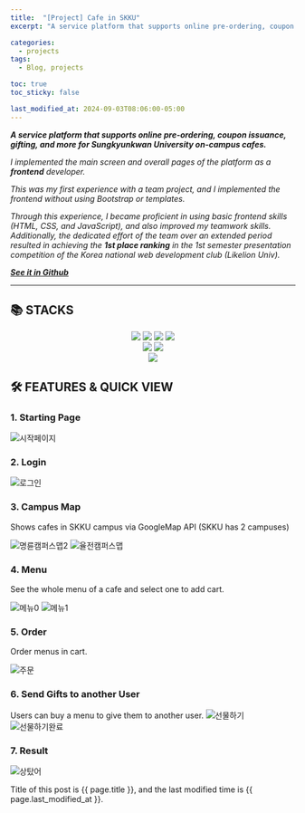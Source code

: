 ```yaml
---
title:  "[Project] Cafe in SKKU"
excerpt: "A service platform that supports online pre-ordering, coupon issuance, gifting, and more for Sungkyunkwan University on-campus cafes."

categories:
  - projects
tags:
  - Blog, projects

toc: true
toc_sticky: false

last_modified_at: 2024-09-03T08:06:00-05:00
---
```



***A service platform that supports online pre-ordering, coupon issuance, gifting, and more for Sungkyunkwan University on-campus cafes.***

*I implemented the main screen and overall pages of the platform as a **frontend** developer.*

*This was my first experience with a team project, and I implemented the frontend without using Bootstrap or templates.*

*Through this experience, I became proficient in using basic frontend skills (HTML, CSS, and JavaScript), and also improved my teamwork skills. Additionally, the dedicated effort of the team over an extended period resulted in achieving the **1st place ranking** in the 1st semester presentation competition of the Korea national web development club (Likelion Univ).*


***[See it in Github](https://github.com/hail2222/Cafe-in-SKKU)***

----------------

## 📚 STACKS

<div align=center> 
  <img src="https://img.shields.io/badge/html5-E34F26?style=for-the-badge&logo=html5&logoColor=white"> 
  <img src="https://img.shields.io/badge/css-1572B6?style=for-the-badge&logo=css3&logoColor=white"> 
  <img src="https://img.shields.io/badge/javascript-F7DF1E?style=for-the-badge&logo=javascript&logoColor=black"> 
  <img src="https://img.shields.io/badge/jquery-0769AD?style=for-the-badge&logo=jquery&logoColor=white">
  <br>

  <img src="https://img.shields.io/badge/python-3776AB?style=for-the-badge&logo=python&logoColor=white"> 
  <img src="https://img.shields.io/badge/django-092E20?style=for-the-badge&logo=django&logoColor=white">
  <br>
    
  <img src="https://img.shields.io/badge/github-181717?style=for-the-badge&logo=github&logoColor=white">
  <br>
</div>




## 🛠️ FEATURES & QUICK VIEW

### 1. Starting Page

![시작페이지](https://github.com/hail2222/Cafe-in-SKKU/assets/100838589/ae3e9fa2-d59d-41e8-9abf-396e1e280906)

### 2. Login

![로그인](https://github.com/hail2222/Cafe-in-SKKU/assets/100838589/75f88b3d-08a1-45e8-a483-cca7f8f66c34)

### 3. Campus Map

Shows cafes in SKKU campus via GoogleMap API (SKKU has 2 campuses)

![명륜캠퍼스맵2](https://github.com/hail2222/Cafe-in-SKKU/assets/100838589/27beab1a-eed4-464e-b16e-70c368b0b54a)
![율전캠퍼스맵](https://github.com/hail2222/Cafe-in-SKKU/assets/100838589/e0a703eb-5ebe-44b6-8a0a-92f372e05dc4)


### 4. Menu

See the whole menu of a cafe and select one to add cart.

![메뉴0](https://github.com/hail2222/Cafe-in-SKKU/assets/100838589/b8889c4b-f394-4303-bcb0-4224163c8861)
![메뉴1](https://github.com/hail2222/Cafe-in-SKKU/assets/100838589/79d57656-9a08-4d6d-82d6-78e7307f49d8)

### 5. Order

Order menus in cart.

![주문](https://github.com/hail2222/Cafe-in-SKKU/assets/100838589/e56bfd40-ff3b-4154-a08c-8cd21a2d9e31)

### 6. Send Gifts to another User

Users can buy a menu to give them to another user.
![선물하기](https://github.com/hail2222/Cafe-in-SKKU/assets/100838589/fb39ed51-c4c7-4597-8b4d-426503d6c52b)
![선물하기완료](https://github.com/hail2222/Cafe-in-SKKU/assets/100838589/a5649774-6a6c-499c-aa63-0bae342f4e1d)

### 7. Result
![상탔어](https://github.com/hail2222/Cafe-in-SKKU/assets/100838589/074a01ff-0a59-4c21-a569-e1e605fda0f2)


Title of this post is {{ page.title }},
and the last modified time is {{ page.last_modified_at }}.
    
